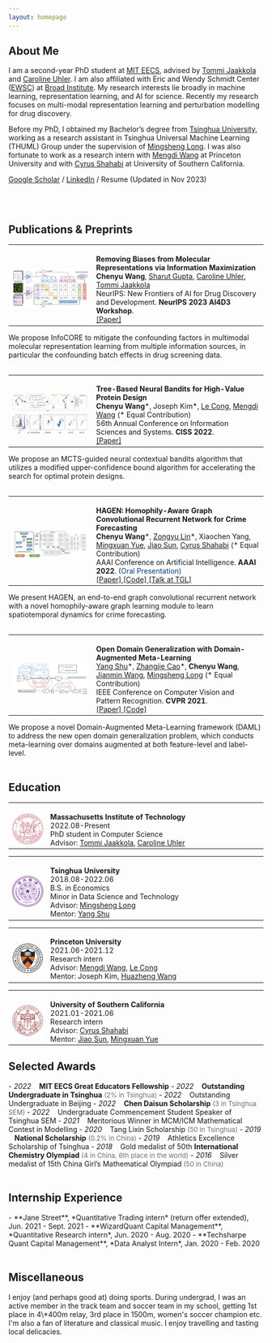 ```yaml
---
layout: homepage
---
```


<h2><div id="about">About Me</div></h2>

I am a second-year PhD student at [MIT EECS](https://www.eecs.mit.edu/), advised by [Tommi Jaakkola](https://people.csail.mit.edu/tommi/) and [Caroline Uhler](https://www.carolineuhler.com/). I am also affiliated with Eric and Wendy Schmidt Center ([EWSC](https://www.ericandwendyschmidtcenter.org/)) at [Broad Institute](https://www.broadinstitute.org/). My research interests lie broadly in machine learning, representation learning, and AI for science. Recently my research focuses on multi-modal representation learning and perturbation modelling for drug discovery.

Before my PhD, I obtained my Bachelor’s degree from [Tsinghua University](https://www.tsinghua.edu.cn/en/index.htm), working as a research assistant in Tsinghua Universal Machine Learning (THUML) Group under the supervision of [Mingsheng Long](http://ise.thss.tsinghua.edu.cn/~mlong/). I was also fortunate to work as a research intern with [Mengdi Wang](https://mwang.princeton.edu/) at Princeton University and with [Cyrus Shahabi](https://viterbi.usc.edu/directory/faculty/Shahabi/Cyrus) at University of Southern California.

<!-- Feel free to contact me at wangchy [at] mit [dot] edu. -->

[Google Scholar](https://scholar.google.com/citations?user=Kq0dhLAAAAAJ&hl) / [LinkedIn](https://www.linkedin.com/in/chenyu-wang-3a6a9a193/) / Resume (Updated in Nov 2023)
<!-- [Resume](resume_ChenyuWang.pdf) (Updated in Nov 2023) -->
<br>
<br>

<h2><div id="pub">Publications & Preprints</div></h2>

<table frame=void rules=none>
    <tr>
        <td width="33%">
            <!--左侧内容-->
            <br>
            <img src="infocore.png">
        </td>
        <td>
            <!--右侧内容-->
            <br>
            <b> Removing Biases from Molecular Representations via Information Maximization </b>
            <br>
            <b>Chenyu Wang</b>, <a href="https://www.mit.edu/~sharut/">Sharut Gupta</a>, <a href="https://www.carolineuhler.com/">Caroline Uhler</a>, <a href="https://people.csail.mit.edu/tommi/">Tommi Jaakkola</a>
            <br>
            NeurIPS: New Frontiers of AI for Drug Discovery and Development. <b>NeurIPS 2023 AI4D3 Workshop</b>.
            <br>
            <a href="https://openreview.net/forum?id=zzJNdbfeeW"> [Paper] </a>
        </td>
    </tr>
</table>

We propose InfoCORE to mitigate the confounding factors in multimodal molecular representation learning from multiple information sources, in particular the confounding batch effects in drug screening data.
<br>
<br>

<table frame=void rules=none>
    <tr>
        <td width="33%">
            <!--左侧内容-->
            <br>
            <img src="1.jpg">
        </td>
        <td>
            <!--右侧内容-->
            <br>
            <b> Tree-Based Neural Bandits for High-Value Protein Design </b>
            <br>
            <b>Chenyu Wang</b>*, Joseph Kim*, <a href="https://profiles.stanford.edu/186687">Le Cong</a>, <a href="https://mwang.princeton.edu/">Mengdi Wang</a> (* Equal Contribution)
            <br>
            56th Annual Conference on Information Sciences and Systems. <b>CISS 2022</b>.
            <br>
            <a href="protein_design.pdf"> [Paper] </a>
        </td>
    </tr>
</table>

We propose an MCTS-guided neural contextual bandits algorithm that utilizes a modified upper-confidence bound algorithm for accelerating the search for optimal protein designs.
<br>
<br>

<table frame=void rules=none>
<!-- <table style="margin-left: auto; margin-right: auto;" frame=void rules=none> -->
    <tr>
        <td width="33%">
            <!--左侧内容-->
            <br>
            <img src="2.jpg">
        </td>
        <td>
            <!--右侧内容-->
            <br>
            <b> HAGEN: Homophily-Aware Graph Convolutional Recurrent Network for Crime Forecasting </b>
            <br>
            <b>Chenyu Wang</b>*, <a href="https://rafa-zy.github.io/">Zongyu Lin</a>*, Xiaochen Yang, <a href="http://www-scf.usc.edu/~mingxuay/">Mingxuan Yue</a>, <a href="https://caozhangjie.github.io/">Jiao Sun</a>, <a href="https://viterbi.usc.edu/directory/faculty/Shahabi/Cyrus">Cyrus Shahabi</a> (* Equal Contribution)
            <br>
            AAAI Conference on Artificial Intelligence. <b>AAAI 2022</b>. <font color="#003D79">(Oral Presentation)</font>
            <br>
            <a href="https://ojs.aaai.org/index.php/AAAI/article/view/20338"> [Paper] </a> <a href="https://github.com/Rafa-zy/HAGEN"> [Code] </a> <a href="https://www.youtube.com/watch?v=IyBV33tEx0E"> [Talk at TGL] </a>
        </td>
    </tr>
</table>

We present HAGEN, an end-to-end graph convolutional recurrent network with a novel homophily-aware graph learning module to learn spatiotemporal dynamics for crime forecasting.
<br>
<br>

<!-- <table style="margin-left: auto; margin-right: auto;" frame=void rules=none> -->
<table frame=void rules=none>
    <tr>
        <td width="33%">
            <br>
            <img src="3.jpg">
        </td>
        <td>
            <br>
            <b> Open Domain Generalization with Domain-Augmented Meta-Learning </b>
            <br>
            <a href="https://shuyang96.github.io/">Yang Shu</a>*, <a href="https://caozhangjie.github.io/">Zhangjie Cao</a>*, <b>Chenyu Wang</b>, <a href="https://www.thss.tsinghua.edu.cn/publish/soften/3131/2010/20101219100058471372347/20101219100058471372347_.html">Jianmin Wang</a>, <a href="http://ise.thss.tsinghua.edu.cn/~mlong/">Mingsheng Long</a> (* Equal Contribution)
            <br>
            IEEE Conference on Computer Vision and Pattern Recognition. <b>CVPR 2021</b>.
            <br>
            <a href="https://openaccess.thecvf.com/content/CVPR2021/papers/Shu_Open_Domain_Generalization_with_Domain-Augmented_Meta-Learning_CVPR_2021_paper.pdf"> [Paper] </a> <a href="https://github.com/thuml/OpenDG-DAML"> [Code] </a>
        </td>
    </tr>
</table>
We propose a novel Domain-Augmented Meta-Learning framework (DAML) to address the new open domain generalization problem, which conducts meta-learning over domains augmented at both feature-level and label-level.
<br>
<br>

<h2><div id="education">Education</div></h2>
<table frame=void rules=none>
    <tr>
        <td width="15%">
            <br>
            <img src="mit.png">
        </td>
        <td>
            <br>
            <b> Massachusetts Institute of Technology</b>
            <br>
            2022.08-Present
            <br>
            PhD student in Computer Science
            <br>
            Advisor: <a href="https://people.csail.mit.edu/tommi/">Tommi Jaakkola</a>, <a href="https://www.carolineuhler.com/">Caroline Uhler</a>            
        </td>
    </tr>
</table>

<table frame=void rules=none>
    <tr>
        <td width="15%">
            <br>
            <img src="thu2.png">
        </td>
        <td>
            <br>
            <b> Tsinghua University</b>
            <br>
            2018.08-2022.06
            <br>
            B.S. in Economics
            <br>
            Minor in Data Science and Technology
            <br>
            Advisor: <a href="http://ise.thss.tsinghua.edu.cn/~mlong/">Mingsheng Long</a>  
            <br>
            Mentor: <a href="https://shuyang96.github.io/">Yang Shu</a>       
        </td>
    </tr>
</table>

<table frame=void rules=none>
    <tr>
        <td width="15%">
            <br>
            <img src="princeton.png">
        </td>
        <td>
            <br>
            <b> Princeton University</b>
            <br>
            2021.06-2021.12
            <br>
            Research intern
            <br>
            Advisor: <a href="https://mwang.princeton.edu/">Mengdi Wang</a>, <a href="https://profiles.stanford.edu/186687">Le Cong</a>  
            <br>
            Mentor: Joseph Kim, <a href="https://huazhengwang.github.io/">Huazheng Wang</a>       
        </td>
    </tr>
</table>

<table frame=void rules=none>
    <tr>
        <td width="15%">
            <br>
            <img src="usc.png">
        </td>
        <td>
            <br>
            <b> University of Southern California</b>
            <br>
            2021.01-2021.06
            <br>
            Research intern
            <br>
            Advisor: <a href="https://viterbi.usc.edu/directory/faculty/Shahabi/Cyrus">Cyrus Shahabi</a>  
            <br>
            Mentor: <a href="https://caozhangjie.github.io/">Jiao Sun</a>, <a href="http://www-scf.usc.edu/~mingxuay/">Mingxuan Yue</a>       
        </td>
    </tr>
</table>
<!-- A8A8A8 -->
<h2><div id="award">Selected Awards</div></h2>
- <i>2022</i> &nbsp;&nbsp; <b>MIT EECS Great Educators Fellowship</b>
- <i>2022</i> &nbsp;&nbsp; <b>Outstanding Undergraduate in Tsinghua</b> <font size="2.5" color="#6d6d6d">(2% in Tsinghua)</font>
- <i>2022</i> &nbsp;&nbsp; Outstanding Undergraduate in Beijing
- <i>2022</i> &nbsp;&nbsp; <b>Chen Daisun Scholarship</b> <font size="2.5" color="#6d6d6d">(3 in Tsinghua SEM)</font>
- <i>2022</i> &nbsp;&nbsp; Undergraduate Commencement Student Speaker of Tsinghua SEM
- <i>2021</i> &nbsp;&nbsp; Meritorious Winner in MCM/ICM Mathematical Contest in Modelling
- <i>2020</i> &nbsp;&nbsp; Tang Lixin Scholarship <font size="2.5" color="#6d6d6d">(50 in Tsinghua)</font>
- <i>2019</i> &nbsp;&nbsp; <b>National Scholarship</b> <font size="2.5" color="#6d6d6d">(0.2% in China)</font>
- <i>2019</i> &nbsp;&nbsp; Athletics Excellence Scholarship of Tsinghua
- <i>2018</i> &nbsp;&nbsp; Gold medalist of 50th <b>International Chemistry Olympiad</b> <font size="2.5" color="#6d6d6d">(4 in China, 6th place in the world)</font>
- <i>2016</i> &nbsp;&nbsp; Silver medalist of 15th China Girl’s Mathematical Olympiad <font size="2.5" color="#6d6d6d">(50 in China)</font>
<br>
<br>

<h2><div id="intern">Internship Experience</div></h2>
- **Jane Street**, *Quantitative Trading intern* (return offer extended), Jun. 2021 - Sept. 2021
- **WizardQuant Capital Management**, *Quantitative Research intern*, Jun. 2020 - Aug. 2020
- **Techsharpe Quant Capital Management**, *Data Analyst Intern*, Jan. 2020 - Feb. 2020
<br>
<br>

<h2><div id="other">Miscellaneous</div></h2>
I enjoy (and perhaps good at) doing sports. During undergrad, I was an active member in the track team and soccer team in my school, getting 1st place in 4\*400m relay, 3rd place in 1500m, women's soccer champion etc. I'm also a fan of literature and classical music. I enjoy travelling and tasting local delicacies. 
<br>
